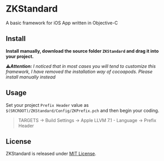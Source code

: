 # ZKStandard
A basic framework for iOS App written in Objective-C

## Install

**Install manually, download the source folder `ZKStandard` and drag it into your project.**

⚠️***Attention:*** *I noticed that in most cases you will tend to customize this framework, I have removed the installation way of cocoapods. Please install manually instead*

## Usage

Set your project `Prefix Header` value as `$(SRCROOT)/ZKStandard/Config/ZKPrefix.pch` and then begin your coding.

> TARGETS -> Build Settings -> Apple LLVM 7.1 - Language -> Prefix Header

## License

ZKStandard is released under [MIT License](https://github.com/mushank/ZKStandard/blob/master/LICENSE).